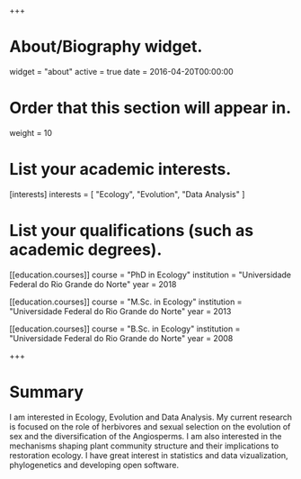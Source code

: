 +++
# About/Biography widget.
widget = "about"
active = true
date = 2016-04-20T00:00:00

# Order that this section will appear in.
weight = 10

# List your academic interests.
[interests]
  interests = [
    "Ecology",
    "Evolution",
    "Data Analysis"
  ]

# List your qualifications (such as academic degrees).
[[education.courses]]
  course = "PhD in Ecology"
  institution = "Universidade Federal do Rio Grande do Norte"
  year = 2018

[[education.courses]]
  course = "M.Sc. in Ecology"
  institution = "Universidade Federal do Rio Grande do Norte"
  year = 2013

[[education.courses]]
  course = "B.Sc. in Ecology"
  institution = "Universidade Federal do Rio Grande do Norte"
  year = 2008
 
+++

# Summary

I am interested in Ecology, Evolution and Data Analysis. My current research is focused on the role of herbivores and sexual selection on the evolution of sex and the diversification of the Angiosperms. I am also interested in the mechanisms shaping plant community structure and their implications to restoration ecology. I have great interest in statistics and data vizualization, phylogenetics and developing open software. 